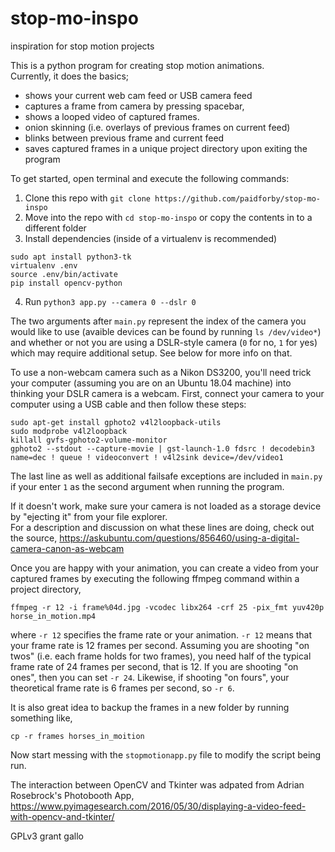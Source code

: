 # stop-mo-inspo
inspiration for stop motion projects

This is a python program for creating stop motion animations.  
Currently, it does the basics;   
- shows your current web cam feed or USB camera feed
- captures a frame from camera by pressing spacebar, 
- shows a looped video of captured frames. 
- onion skinning (i.e. overlays of previous frames on current feed)
- blinks between previous frame and current feed
- saves captured frames in a unique project directory upon exiting the program

To get started, open terminal and execute the following commands:

1. Clone this repo with ```git clone https://github.com/paidforby/stop-mo-inspo``` 
2. Move into the repo with ```cd stop-mo-inspo``` or copy the contents in to a different folder
2. Install dependencies (inside of a virtualenv is recommended)  
```
sudo apt install python3-tk
virtualenv .env  
source .env/bin/activate
pip install opencv-python
```
4. Run `python3 app.py --camera 0 --dslr 0`

The two arguments after `main.py` represent the index of the camera you would like to use (avaible devices can be found by running ```ls /dev/video*```) and whether or not you are using a DSLR-style camera (`0` for no, `1` for yes) which may require additional setup. See below for more info on that.  

To use a non-webcam camera such as a Nikon DS3200, you'll need trick your computer (assuming you are on an Ubuntu 18.04 machine) into thinking your DSLR camera is a webcam. First, connect your camera to your computer using a USB cable and then follow these steps:  
```
sudo apt-get install gphoto2 v4l2loopback-utils
sudo modprobe v4l2loopback
killall gvfs-gphoto2-volume-monitor
gphoto2 --stdout --capture-movie | gst-launch-1.0 fdsrc ! decodebin3 name=dec ! queue ! videoconvert ! v4l2sink device=/dev/video1
```
The last line as well as additional failsafe exceptions are included in `main.py` if your enter `1` as the second argument when running the program.  

If it doesn't work, make sure your camera is not loaded as a storage device by "ejecting it" from your file explorer.  
For a description and discussion on what these lines are doing, check out the source, https://askubuntu.com/questions/856460/using-a-digital-camera-canon-as-webcam  

Once you are happy with your animation, you can create a video from your captured frames by executing the following ffmpeg command within a project directory,  
```
ffmpeg -r 12 -i frame%04d.jpg -vcodec libx264 -crf 25 -pix_fmt yuv420p horse_in_motion.mp4
```
where `-r 12` specifies the frame rate or your animation. `-r 12` means that your frame rate is 12 frames per second. Assuming you are shooting "on twos" (i.e. each frame holds for two frames), you need half of the typical frame rate of 24 frames per second, that is 12. If you are shooting "on ones", then you can set `-r 24`. Likewise, if shooting "on fours", your theoretical frame rate is 6 frames per second, so `-r 6`.  

It is also great idea to backup the frames in a new folder by running something like,  
```
cp -r frames horses_in_moition
```

Now start messing with the ```stopmotionapp.py``` file to modify the script being run.  

The interaction between OpenCV and Tkinter was adpated from Adrian Rosebrock's Photobooth App, https://www.pyimagesearch.com/2016/05/30/displaying-a-video-feed-with-opencv-and-tkinter/

GPLv3 grant gallo 
